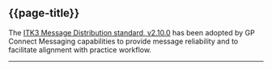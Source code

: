 ## {{page-title}}

The [ITK3 Message Distribution standard, v2.10.0](https://developer.nhs.uk/apis/itk3messagedistribution-2-10-0//) has been adopted by GP Connect Messaging capabilities to provide message reliability and to facilitate alignment with practice workflow.

---
